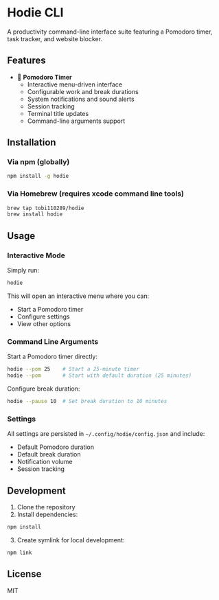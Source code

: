# Hodie CLI

A productivity command-line interface suite featuring a Pomodoro timer, task tracker, and website blocker.

## Features

- 🍅 **Pomodoro Timer**
  - Interactive menu-driven interface
  - Configurable work and break durations
  - System notifications and sound alerts
  - Session tracking
  - Terminal title updates
  - Command-line arguments support

## Installation

### Via npm (globally)

```bash
npm install -g hodie
```

### Via Homebrew (requires xcode command line tools)

```bash
brew tap tobi110289/hodie
brew install hodie
```

## Usage

### Interactive Mode

Simply run:

```bash
hodie
```

This will open an interactive menu where you can:
- Start a Pomodoro timer
- Configure settings
- View other options

### Command Line Arguments

Start a Pomodoro timer directly:
```bash
hodie --pom 25    # Start a 25-minute timer
hodie --pom       # Start with default duration (25 minutes)
```

Configure break duration:
```bash
hodie --pause 10  # Set break duration to 10 minutes
```

### Settings

All settings are persisted in `~/.config/hodie/config.json` and include:
- Default Pomodoro duration
- Default break duration
- Notification volume
- Session tracking

## Development

1. Clone the repository
2. Install dependencies:
```bash
npm install
```
3. Create symlink for local development:
```bash
npm link
```

## License

MIT 